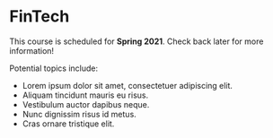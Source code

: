 # FinTech

This course is scheduled for **Spring 2021**.  Check back later for more information!

Potential topics include:
* Lorem ipsum dolor sit amet, consectetuer adipiscing elit.
* Aliquam tincidunt mauris eu risus.
* Vestibulum auctor dapibus neque.
* Nunc dignissim risus id metus.
* Cras ornare tristique elit.
